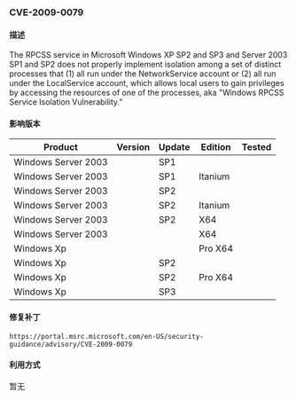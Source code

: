 ### CVE-2009-0079

#### 描述

The RPCSS service in Microsoft Windows XP SP2 and SP3 and Server 2003 SP1 and SP2 does not properly implement isolation among a set of distinct processes that (1) all run under the NetworkService account or (2) all run under the LocalService account, which allows local users to gain privileges by accessing the resources of one of the processes, aka "Windows RPCSS Service Isolation Vulnerability."

#### 影响版本

| Product             | Version | Update | Edition | Tested |
| ------------------- | ------- | ------ | ------- | ------ |
| Windows Server 2003 |         | SP1    |         |        |
| Windows Server 2003 |         | SP1    | Itanium |        |
| Windows Server 2003 |         | SP2    |         |        |
| Windows Server 2003 |         | SP2    | Itanium |        |
| Windows Server 2003 |         | SP2    | X64     |        |
| Windows Server 2003 |         |        | X64     |        |
| Windows Xp          |         |        | Pro X64 |        |
| Windows Xp          |         | SP2    |         |        |
| Windows Xp          |         | SP2    | Pro X64 |        |
| Windows Xp          |         | SP3    |         |        |

#### 修复补丁

```
https://portal.msrc.microsoft.com/en-US/security-guidance/advisory/CVE-2009-0079
```

#### 利用方式

暂无

